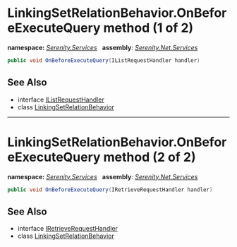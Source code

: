 # LinkingSetRelationBehavior.OnBeforeExecuteQuery method (1 of 2)
**namespace:** *[Serenity.Services](../../README.md#serenity.services-namespace)*   **assembly**: *[Serenity.Net.Services](../../README.md)*

```csharp
public void OnBeforeExecuteQuery(IListRequestHandler handler)
```

## See Also

* interface [IListRequestHandler](../IListRequestHandler.md)
* class [LinkingSetRelationBehavior](../LinkingSetRelationBehavior.md)

---

# LinkingSetRelationBehavior.OnBeforeExecuteQuery method (2 of 2)
**namespace:** *[Serenity.Services](../../README.md#serenity.services-namespace)*   **assembly**: *[Serenity.Net.Services](../../README.md)*

```csharp
public void OnBeforeExecuteQuery(IRetrieveRequestHandler handler)
```

## See Also

* interface [IRetrieveRequestHandler](../IRetrieveRequestHandler.md)
* class [LinkingSetRelationBehavior](../LinkingSetRelationBehavior.md)